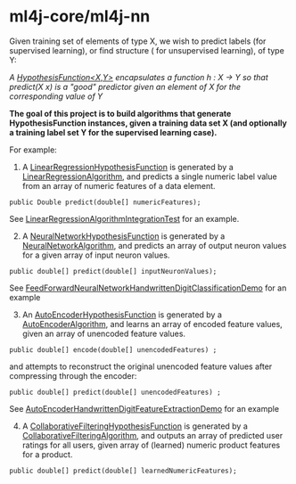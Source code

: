 ml4j-core/ml4j-nn
=========

Given training set of elements of type X, we wish to predict labels (for supervised learning), or find structure ( for unsupervised learning), of type Y:

*A <a href="https://github.com/ml4j/ml4j-core/blob/master/src/main/java/org/ml4j/algorithms/HypothesisFunction.java">HypothesisFunction<X,Y></a> encapsulates a function h : X -> Y so that predict(X x) is a "good" predictor
given an element of X for the corresponding value of Y*

**The goal of this project is to build algorithms that generate HypothesisFunction instances,  given a training data set X (and optionally a training label set Y for the supervised learning case).**

For example:

1) A <a href="https://github.com/ml4j/ml4j-core/blob/master/src/main/java/org/ml4j/algorithms/supervised/LinearRegressionHypothesisFunction.java">LinearRegressionHypothesisFunction</a> is generated by a <a href="https://github.com/ml4j/ml4j-core/blob/master/src/main/java/org/ml4j/algorithms/supervised/LinearRegressionAlgorithm.java">LinearRegressionAlgorithm</a>, and predicts a single numeric label value from an array of numeric features of a data element.

`` public Double predict(double[] numericFeatures); ``

See [LinearRegressionAlgorithmIntegrationTest](https://github.com/ml4j/ml4j-core/blob/master/src/test/java/org/ml4j/algorithms/supervised/LinearRegressionAlgorithmIntegrationTest.java) for an example.

2) A <a href="https://github.com/ml4j/ml4j-nn/blob/master/src/main/java/org/ml4j/nn/algorithms/NeuralNetworkHypothesisFunction.java">NeuralNetworkHypothesisFunction</a> is generated by a <a href="https://github.com/ml4j/ml4j-nn/blob/master/src/main/java/org/ml4j/nn/algorithms/NeuralNetworkAlgorithm.java">NeuralNetworkAlgorithm</a>, and predicts an array of output neuron values for a given array of input neuron values.

`` public double[] predict(double[] inputNeuronValues); ``

See [FeedForwardNeuralNetworkHandwrittenDigitClassificationDemo](https://github.com/ml4j/ml4j-nn/blob/master/src/test/java/org/ml4j/nn/demo/FeedForwardNeuralNetworkHandwrittenDigitClassificationDemo.java) for an example

3) An <a href="https://github.com/ml4j/ml4j-nn/blob/master/src/main/java/org/ml4j/nn/algorithms/AutoEncoderHypothesisFunction.java">AutoEncoderHypothesisFunction</a> is generated by a <a href="https://github.com/ml4j/ml4j-nn/blob/master/src/main/java/org/ml4j/nn/algorithms/AutoEncoderAlgorithm.java">AutoEncoderAlgorithm</a>, and learns an array of encoded feature values, given an array of unencoded feature values.

`` public double[] encode(double[] unencodedFeatures) ; ``

and attempts to reconstruct the original unencoded feature values after compressing through the encoder:

`` public double[] predict(double[] unencodedFeatures) ; ``

See [AutoEncoderHandwrittenDigitFeatureExtractionDemo](https://github.com/ml4j/ml4j-nn/blob/master/src/test/java/org/ml4j/nn/demo/AutoEncoderHandwrittenDigitFeatureExtractionDemo.java) for an example

4) A <a href="https://github.com/ml4j/ml4j-core/blob/master/src/main/java/org/ml4j/algorithms/supervised/CollaborativeFilteringHypothesisFunction.java">CollaborativeFilteringHypothesisFunction</a> is generated by a <a href="https://github.com/ml4j/ml4j-core/blob/master/src/main/java/org/ml4j/algorithms/supervised/CollaborativeFilteringAlgorithm.java">CollaborativeFilteringAlgorithm</a>, and outputs an array of predicted user ratings for all users, given array of (learned) numeric product features for a product.

`` public double[] predict(double[] learnedNumericFeatures); ``
